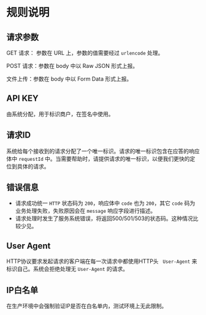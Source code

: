 # 规则说明



## 请求参数

GET 请求： 参数在 URL 上，参数的值需要经过 `urlencode` 处理。

POST 请求：参数在 body 中以 Raw JSON 形式上报。

文件上传：参数在 body 中以 Form Data 形式上报。



## API KEY

由系统分配，用于标识商户，在签名中使用。



## 请求ID

系统给每个接收到的请求分配了一个唯一标识。请求的唯一标识包含在应答的响应体中 `requestId` 中。当需要帮助时，请提供请求的唯一标识，以便我们更快的定位到具体的请求。



## 错误信息

* 请求成功统一 `HTTP` 状态码为 `200`，响应体中 `code` 也为 `200`，其它 `code` 码为业务处理失败，失败原因会在 `message` 响应字段进行描述。
* 请求处理时发生了服务系统错误，将返回500/501/503的状态码。这种情况比较少见。 



## User Agent

HTTP协议要求发起请求的客户端在每一次请求中都使用HTTP头 ` User-Agent` 来标识自己。系统会拒绝处理无 `User-Agent` 的请求。



## IP白名单

在生产环境中会强制验证IP是否在白名单内，测试环境上无此限制。